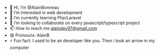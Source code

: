 - 👋 Hi, I’m @AlainBonneau
- 👀 I’m interested in web development
- 🌱 I’m currently learning Php/Laravel
- 💞️ I’m looking to collaborate on every javascript/typescript project
- 📫 How to reach me alaindev97@gmail.com
- 😄 Pronouns: AlainB
- ⚡ Fun fact: I used to be an developer like you. Then i took an arrow in my computer

<!---
AlainBonneau/AlainBonneau is a ✨ special ✨ repository because its `README.md` (this file) appears on your GitHub profile.
You can click the Preview link to take a look at your changes.
--->
